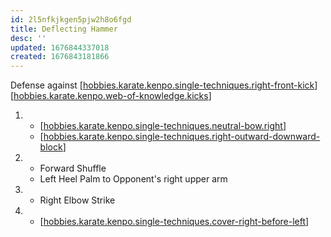 ```yaml
---
id: 2l5nfkjkgen5pjw2h8o6fgd
title: Deflecting Hammer
desc: ''
updated: 1676844337018
created: 1676843181866
---
```


Defense against [[hobbies.karate.kenpo.single-techniques.right-front-kick]]
[[hobbies.karate.kenpo.web-of-knowledge.kicks]]

1.  - [[hobbies.karate.kenpo.single-techniques.neutral-bow.right]]
    - [[hobbies.karate.kenpo.single-techniques.right-outward-downward-block]]
2.  - Forward Shuffle
    - Left Heel Palm to Opponent's right upper arm
3.  - Right Elbow Strike
4.  - [[hobbies.karate.kenpo.single-techniques.cover-right-before-left]]


[//begin]: # "Autogenerated link references for markdown compatibility"
[hobbies.karate.kenpo.single-techniques.right-front-kick]: hobbies.karate.kenpo.single-techniques.right-front-kick "Right Front Kick"
[hobbies.karate.kenpo.web-of-knowledge.kicks]: hobbies.karate.kenpo.web-of-knowledge.kicks "Kicks"
[hobbies.karate.kenpo.single-techniques.neutral-bow.right]: hobbies.karate.kenpo.single-techniques.neutral-bow.right "Right Neutral Bow"
[hobbies.karate.kenpo.single-techniques.right-outward-downward-block]: hobbies.karate.kenpo.single-techniques.right-outward-downward-block "Right Outward Downward Block"
[hobbies.karate.kenpo.single-techniques.cover-right-before-left]: hobbies.karate.kenpo.single-techniques.cover-right-before-left "Cover Right before Left"
[//end]: # "Autogenerated link references"